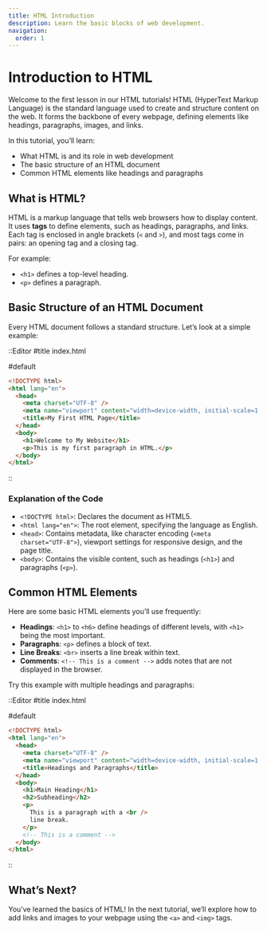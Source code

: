 ```yaml
---
title: HTML Introduction
description: Learn the basic blocks of web development.
navigation:
  order: 1
---
```


# Introduction to HTML

Welcome to the first lesson in our HTML tutorials! HTML (HyperText Markup Language) is the standard language used to create and structure content on the web. It forms the backbone of every webpage, defining elements like headings, paragraphs, images, and links.

In this tutorial, you’ll learn:

- What HTML is and its role in web development
- The basic structure of an HTML document
- Common HTML elements like headings and paragraphs

## What is HTML?

HTML is a markup language that tells web browsers how to display content. It uses **tags** to define elements, such as headings, paragraphs, and links. Each tag is enclosed in angle brackets (`<` and `>`), and most tags come in pairs: an opening tag and a closing tag.

For example:

- `<h1>` defines a top-level heading.
- `<p>` defines a paragraph.

## Basic Structure of an HTML Document

Every HTML document follows a standard structure. Let’s look at a simple example:

::Editor
#title
index.html

#default

```html
<!DOCTYPE html>
<html lang="en">
  <head>
    <meta charset="UTF-8" />
    <meta name="viewport" content="width=device-width, initial-scale=1.0" />
    <title>My First HTML Page</title>
  </head>
  <body>
    <h1>Welcome to My Website</h1>
    <p>This is my first paragraph in HTML.</p>
  </body>
</html>
```

::

### Explanation of the Code

- `<!DOCTYPE html>`: Declares the document as HTML5.
- `<html lang="en">`: The root element, specifying the language as English.
- `<head>`: Contains metadata, like character encoding (`<meta charset="UTF-8">`), viewport settings for responsive design, and the page title.
- `<body>`: Contains the visible content, such as headings (`<h1>`) and paragraphs (`<p>`).

## Common HTML Elements

Here are some basic HTML elements you’ll use frequently:

- **Headings**: `<h1>` to `<h6>` define headings of different levels, with `<h1>` being the most important.
- **Paragraphs**: `<p>` defines a block of text.
- **Line Breaks**: `<br>` inserts a line break within text.
- **Comments**: `<!-- This is a comment -->` adds notes that are not displayed in the browser.

Try this example with multiple headings and paragraphs:

::Editor
#title
index.html

#default

```html
<!DOCTYPE html>
<html lang="en">
  <head>
    <meta charset="UTF-8" />
    <meta name="viewport" content="width=device-width, initial-scale=1.0" />
    <title>Headings and Paragraphs</title>
  </head>
  <body>
    <h1>Main Heading</h1>
    <h2>Subheading</h2>
    <p>
      This is a paragraph with a <br />
      line break.
    </p>
    <!-- This is a comment -->
  </body>
</html>
```

::

## What’s Next?

You’ve learned the basics of HTML! In the next tutorial, we’ll explore how to add links and images to your webpage using the `<a>` and `<img>` tags.
